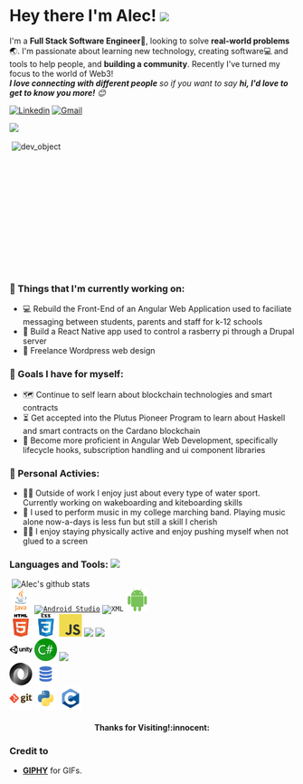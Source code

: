 <!-- Greeting -->
# Hey there I'm Alec! <img src="https://raw.githubusercontent.com/iampavangandhi/iampavangandhi/master/gifs/Hi.gif" width="30px">

<!--Introduction -->
I'm a **Full Stack Software Engineer**:iphone:, looking to solve **real-world problems**:earth_asia:. I'm passionate about learning new technology, creating software:computer: and tools to help people, and **building a community**. Recently I've turned my focus to the world of Web3!
<br>
<em><b>I love connecting with different people</b> so if you want to say <b>hi, I'd love to get to know you more!</b> :blush:</em>

<!-- Your badges -->
[![Linkedin](https://img.shields.io/badge/-Alec_Johnson-blue?style=flat&logo=Linkedin&logoColor=white)](https://www.linkedin.com/in/alec-johnson-931567161)
[![Gmail](https://img.shields.io/badge/-Alec_Johnson-c14438?style=flat&logo=Gmail&logoColor=white)](mailto:alec.lee.johnson@gmail.com)

<!-- Profile View Count -->
![](https://komarev.com/ghpvc/?username=Alejandro2180&style=flat)

<!-- Working GIF -->
<img src="https://github.com/JoykishanSharma/JoykishanSharma/blob/master/dev_object.png" alt="dev_object" align="right" width="500" height="250" />

### 💼  Things that I'm currently working on: 
* :computer: Rebuild the Front-End of an Angular Web Application used to faciliate messaging between students, parents and staff for k-12 schools
* :iphone: Build a React Native app used to control a rasberry pi through a Drupal server
* :pencil: Freelance Wordpress web design

### 🌱 Goals I have for myself:
* :world_map: Continue to self learn about blockchain technologies and smart contracts
* :hourglass_flowing_sand: Get accepted into the Plutus Pioneer Program to learn about Haskell and smart contracts on the Cardano blockchain
* :brain: Become more proficient in Angular Web Development, specifically lifecycle hooks, subscription handling and ui component libraries

### :man: Personal Activies:
* :surfing_man: Outside of work I enjoy just about every type of water sport. Currently working on wakeboarding and kiteboarding skills
* :trumpet: I used to perform music in my college marching band. Playing music alone now-a-days is less fun but still a skill I cherish
* :weight_lifting_man: I enjoy staying physically active and enjoy pushing myself when not glued to a screen

 ### Languages and Tools: <img src="https://media.giphy.com/media/WUlplcMpOCEmTGBtBW/giphy.gif" width="30">
<p> <!-- GitHub README Stats -->
  <a href="https://github.com/Alejandro2180?tab=repositories">
    <img width="500" height="auto" align="right" alt="Alec's github stats" 
         src="https://github-readme-stats.vercel.app/api?username=Alejandro2180&show_icons=true&theme=algolia&count_private=true" />
   <!-- <img width="30%" height="auto" align="right" alt="Alec's github stats" 
         src="https://github-readme-stats.vercel.app/api/top-langs/?username=Alejandro2180&layout=compact" />
NOTE: Top languages does not indicate my skill level or something like that, it's a github metric of which languages i have the most code on github. -->
  </a>
 <!-- icons -->
<code><a href = "https://www.java.com/en/"><img height="40" src="https://raw.githubusercontent.com/github/explore/80688e429a7d4ef2fca1e82350fe8e3517d3494d/topics/java/java.png" alt="Java"></a></code>
<code><a href = "https://developer.android.com/studio"><img height="40" src="https://upload.wikimedia.org/wikipedia/commons/thumb/3/34/Android_Studio_icon.svg/512px-Android_Studio_icon.svg.png" alt="Android Studio"></a></code>
<code><img height="40" src="https://image.flaticon.com/icons/svg/2306/2306209.svg" alt="XML"></code>
<code><a href = "https://www.android.com/intl/en_in/"><img height="40" src="https://raw.githubusercontent.com/github/explore/80688e429a7d4ef2fca1e82350fe8e3517d3494d/topics/android/android.png" alt="Android"></a></code>
<br>
<code><a href = "https://developer.mozilla.org/en-US/docs/Web/Guide/HTML/HTML5"><img height="40" src="https://raw.githubusercontent.com/github/explore/80688e429a7d4ef2fca1e82350fe8e3517d3494d/topics/html/html.png"></a></code>
<code><a href = "https://developer.mozilla.org/en-US/docs/Archive/CSS3"><img height="40" src="https://raw.githubusercontent.com/github/explore/80688e429a7d4ef2fca1e82350fe8e3517d3494d/topics/css/css.png"></a></code>
<code><a href = "https://developer.mozilla.org/en-US/docs/Web/JavaScript"><img height="40" src="https://raw.githubusercontent.com/github/explore/80688e429a7d4ef2fca1e82350fe8e3517d3494d/topics/javascript/javascript.png"></a></code>
<code><a href = "https://code.visualstudio.com/"><img height="40" src="https://upload.wikimedia.org/wikipedia/commons/thumb/9/9a/Visual_Studio_Code_1.35_icon.svg/1200px-Visual_Studio_Code_1.35_icon.svg.png"></a></code>
<code><a href = "http://brackets.io/"><img height="40" src="https://upload.wikimedia.org/wikipedia/commons/thumb/4/4c/Brackets_Icon.svg/1024px-Brackets_Icon.svg.png"></a></code>
<br>
<code><a href = "https://unity.com/"><img height="40" src="https://raw.githubusercontent.com/github/explore/80688e429a7d4ef2fca1e82350fe8e3517d3494d/topics/unity/unity.png"></a></code>
<code><a href = "https://docs.microsoft.com/en-us/dotnet/csharp/"><img height="40" src="https://raw.githubusercontent.com/github/explore/80688e429a7d4ef2fca1e82350fe8e3517d3494d/topics/csharp/csharp.png"></a></code>
<code><a href = "https://www.jetbrains.com/rider/"><img height="40" src="https://resources.jetbrains.com/storage/products/rider/img/meta/rider_logo_300x300.png"></a></code>
<br>
<code><a href = "https://www.json.org/json-en.html"><img height="40" src="https://raw.githubusercontent.com/github/explore/80688e429a7d4ef2fca1e82350fe8e3517d3494d/topics/json/json.png"></a></code>
<code><a href = "https://www.w3schools.com/sql/"><img height="40" src="https://raw.githubusercontent.com/github/explore/80688e429a7d4ef2fca1e82350fe8e3517d3494d/topics/sql/sql.png"></a></code>
<br>
<code><a href = "https://git-scm.com/"><img height="40" src="https://raw.githubusercontent.com/github/explore/80688e429a7d4ef2fca1e82350fe8e3517d3494d/topics/git/git.png"></a></code>
<code><a href = "https://www.python.org/"><img height="40" src="https://raw.githubusercontent.com/github/explore/80688e429a7d4ef2fca1e82350fe8e3517d3494d/topics/python/python.png"></a></code>
<code><img height="40" src="https://raw.githubusercontent.com/github/explore/80688e429a7d4ef2fca1e82350fe8e3517d3494d/topics/c/c.png" alt="C Language"></code>
<br>

</p>

<h4 align="center"> Thanks for Visiting!:innocent:</h4>

<!-- Credit -->
### Credit to 
- [**GIPHY**](https://giphy.com/) for GIFs.
